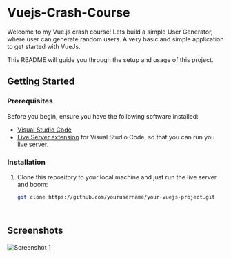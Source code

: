 # Vuejs-Crash-Course

Welcome to my Vue.js crash course! Lets build a simple User Generator, where user can generate random users. A very basic and simple application to get started with VueJs.

 This README will guide you through the setup and usage of this project.

## Getting Started

### Prerequisites

Before you begin, ensure you have the following software installed:

- [Visual Studio Code](https://code.visualstudio.com/)
- [Live Server extension](https://marketplace.visualstudio.com/items?itemName=ritwickdey.LiveServer) for Visual Studio Code, so that you can run you live server.

### Installation

1. Clone this repository to your local machine and just run the live server and boom:

   ```bash
   git clone https://github.com/yourusername/your-vuejs-project.git




## Screenshots

![Screenshot 1]([https://i.ibb.co/SxFTC4G/Screenshot-2023-09-26-005550.png](https://imgdb.net/storage/uploads/a90260f34cda74bf2072445a45e7d76f425d728f49b911c2f7ff29a0fcb85594.png)https://imgdb.net/storage/uploads/a90260f34cda74bf2072445a45e7d76f425d728f49b911c2f7ff29a0fcb85594.png)
